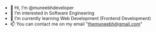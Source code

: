 - 👋 Hi, I’m @muneebhdeveloper
- 👀 I’m interested in Software Engineering
- 🌱 I’m currently learning Web Development (Frontend Development)
- 📫 You can contact me on my email "themuneebh@gmail.com"
